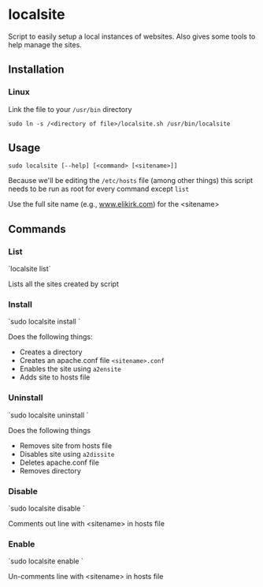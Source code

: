 # localsite
Script to easily setup a local instances of websites. Also gives some tools to help manage the sites.

<h2>Installation</h2>
<h3>Linux</h3>

Link the file to your `/usr/bin` directory

`sudo ln -s /<directory of file>/localsite.sh /usr/bin/localsite `

<h2>Usage</h2>

`sudo localsite [--help] [<command> [<sitename>]]`

Because we'll be editing the `/etc/hosts` file (among other things) this script needs to be run as root for every command except `list`

Use the full site name (e.g., www.elikirk.com) for the &lt;sitename&gt;

<h2>Commands</h2>
<h3>List</h3>
`localsite list`

Lists all the sites created by script

<h3>Install</h3>
`sudo localsite install <sitename>`

Does the following things:
* Creates a directory
* Creates an apache.conf file `<sitename>.conf`
* Enables the site using `a2ensite`
* Adds site to hosts file

<h3>Uninstall</h3>
`sudo localsite uninstall <sitename>`

Does the following things
* Removes site from hosts file
* Disables site using `a2dissite`
* Deletes apache.conf file
* Removes directory

<h3>Disable</h3>
`sudo localsite disable <sitename>`

Comments out line with &lt;sitename&gt; in hosts file

<h3>Enable</h3>
`sudo localsite enable <sitename>`

Un-comments line with &lt;sitename&gt; in hosts file
